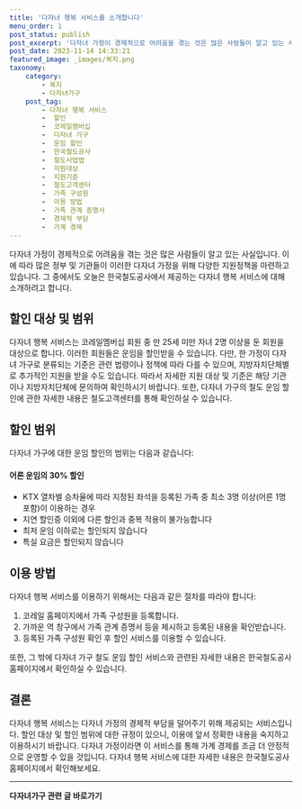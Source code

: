 ```yaml
---
title: '다자녀 행복 서비스를 소개합니다'
menu_order: 1
post_status: publish
post_excerpt: '다자녀 가정이 경제적으로 어려움을 겪는 것은 많은 사람들이 알고 있는 사실입니다. 이에 따라 많은 정부 및 기관들이 이러한 다자녀 가정을 위해 다양한 지원정책을 마련하고 있습니다. 그 중에서도 오늘은 한국철도공사에서 제공하는 다자녀 행복 서비스에 대해 소개하려고 합니다.'
post_date: 2023-11-14 14:33:21
featured_image: _images/복지.png
taxonomy:
    category:
        - 복지
        - 다자녀가구
    post_tag:
        - 다자녀 행복 서비스
        -  할인
        -  코레일멤버십
        -  다자녀 가구
        -  운임 할인
        -  한국철도공사
        -  철도사업법
        -  지원대상
        -  지원기준
        -  철도고객센터
        -  가족 구성원
        -  이용 방법
        -  가족 관계 증명서
        -  경제적 부담
        -  가계 경제
---
```



다자녀 가정이 경제적으로 어려움을 겪는 것은 많은 사람들이 알고 있는 사실입니다. 이에 따라 많은 정부 및 기관들이 이러한 다자녀 가정을 위해 다양한 지원정책을 마련하고 있습니다. 그 중에서도 오늘은 한국철도공사에서 제공하는 다자녀 행복 서비스에 대해 소개하려고 합니다.

## 할인 대상 및 범위

다자녀 행복 서비스는 코레일멤버십 회원 중 만 25세 미만 자녀 2명 이상을 둔 회원을 대상으로 합니다. 이러한 회원들은 운임을 할인받을 수 있습니다. 다만, 한 가정이 다자녀 가구로 분류되는 기준은 관련 법령이나 정책에 따라 다를 수 있으며, 지방자치단체별로 추가적인 지원을 받을 수도 있습니다. 따라서 자세한 지원 대상 및 기준은 해당 기관이나 지방자치단체에 문의하여 확인하시기 바랍니다. 또한, 다자녀 가구의 철도 운임 할인에 관한 자세한 내용은 철도고객센터를 통해 확인하실 수 있습니다.

## 할인 범위

다자녀 가구에 대한 운임 할인의 범위는 다음과 같습니다:

#### 어른 운임의 30% 할인
- KTX 열차별 승차율에 따라 지정된 좌석을 등록된 가족 중 최소 3명 이상(어른 1명 포함)이 이용하는 경우
- 지연 할인증 이외에 다른 할인과 중복 적용이 불가능합니다
- 최저 운임 이하로는 할인되지 않습니다
- 특실 요금은 할인되지 않습니다

## 이용 방법

다자녀 행복 서비스를 이용하기 위해서는 다음과 같은 절차를 따라야 합니다:

1. 코레일 홈페이지에서 가족 구성원을 등록합니다.
2. 가까운 역 창구에서 가족 관계 증명서 등을 제시하고 등록된 내용을 확인받습니다.
3. 등록된 가족 구성원 확인 후 할인 서비스를 이용할 수 있습니다.

또한, 그 밖에 다자녀 가구 철도 운임 할인 서비스와 관련된 자세한 내용은 한국철도공사 홈페이지에서 확인하실 수 있습니다.

## 결론

다자녀 행복 서비스는 다자녀 가정의 경제적 부담을 덜어주기 위해 제공되는 서비스입니다. 할인 대상 및 할인 범위에 대한 규정이 있으니, 이용에 앞서 정확한 내용을 숙지하고 이용하시기 바랍니다. 다자녀 가정이라면 이 서비스를 통해 가계 경제를 조금 더 안정적으로 운영할 수 있을 것입니다. 다자녀 행복 서비스에 대한 자세한 내용은 한국철도공사 홈페이지에서 확인해보세요.
<!-- wp:separator -->
<hr class="wp-block-separator has-alpha-channel-opacity"/>
<!-- /wp:separator -->

<!-- wp:group {"backgroundColor":"base","layout":{"type":"constrained"}} -->
<div class="wp-block-group has-base-background-color has-background"><!-- wp:paragraph {"align":"center","fontSize":"medium"} -->
<p class="has-text-align-center has-large-font-size"><strong>다자녀가구 관련 글 바로가기</strong></p>
<!-- /wp:paragraph -->


<!-- wp:latest-posts
{"categories":[{"id":22700,"count":19,"description":"","link":"https://uknowlaw.com/category/%eb%8b%a4%ec%9e%90%eb%85%80%ea%b0%80%ea%b5%ac/","name":"다자녀가구","slug":"다자녀가구","taxonomy":"category","parent":0,"meta":[],"_links":{"self":[{"href":"https://uknowlaw.com/wp-json/wp/v2/categories/22700"}],"collection":[{"href":"https://uknowlaw.com/wp-json/wp/v2/categories"}],"about":[{"href":"https://uknowlaw.com/wp-json/wp/v2/taxonomies/category"}],"wp:post_type":[{"href":"https://uknowlaw.com/wp-json/wp/v2/posts?categories=22700"}],"curies":[{"name":"wp","href":"https://api.w.org/{rel}","templated":true}]}}],"postsToShow":100,"excerptLength":28,"postLayout":"grid","columns":2,"featuredImageAlign":"left","featuredImageSizeSlug":"large","fontSize":"small"} /--></div>
<!-- /wp:group -->